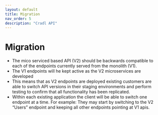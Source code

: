 ```yaml
---
layout: default
title: Migration
nav_order: 5
description: "Cradl API"
---
```


# Migration

* The mico serviced based API (V2) should be backwards compatible to each of the endpoints currently served from the monolith (V1). 
* The V1 endpoints will he kept active as the V2 microservices are developed
* This means that as V2 endpoints are deployed existing customers are able to switch API versions in their staging environments and perform testing to confirm that all functionality has been replicated.
* Within each existing application the client will be able to switch one endpoint at a time. For example: They may start by switching to the V2 “Users” endpoint and keeping all other endpoints pointing at V1 apis.
